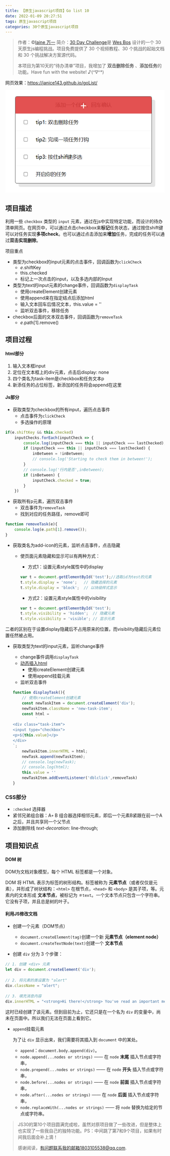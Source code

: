 ```yaml
---
title: 【原生javascript项目】Go list 10
date: 2022-01-09 20:27:51
tags: 原生javascript项目
categories: 30个原生javascript项目
---
```


> 作者：©[Iaine 万一](https://github.com/janice143?tab=repositories)
> 简介：[30 Day Challenge](https://courses.wesbos.com/account)是 [Wes Bos](https://github.com/wesbos) 设计的一个 30 天原生js编程挑战。项目免费提供了 30 个视频教程、30 个挑战的起始文档和 30 个挑战解决方案源代码。
>
> 本项目为第10天的“待办清单”项目，我增加了 **双击删除任务** 、**添加任务**的功能。Have fun with the website! ♪(^∇^*)

网页效果：https://janice143.github.io/goList/

![](https://github.com/janice143/myblog.github.io/blob/master/images/js30_Golist10.png?raw=true)

## 项目描述

利用一些 `checkbox` 类型的 `input` 元素，通过在js中实现特定功能，而设计的待办清单网页。在网页中，可以通过点击checkbox来**标记**任务状态，通过按住shift键可以对任务实现**多项check**。也可以通过点击添加来**增加**任务，完成的任务可以通过**双击实现删除**。

项目重点

- 类型为checkbox的input元素的点击事件，回调函数为`clickCheck`
  - *e*.shiftKey
  - this.checked
  - 标记上一次点击的input，以及多选内部的Input
- 类型为text的input元素的change事件，回调函数为`displayTask`
  - 使用createElement创建元素
  - 使用append来在指定结点后添加html
  - 输入文本回车后情况文本，this.value = ''
  - 监听双击事件，移除任务
- checkbox后面的文本双击事件，回调函数为`removeTask`
  - *e*.path[1].remove()

## 项目过程

#### html部分

1. 输入文本框input
2. 定位在文本框上的div元素，点击后display: none
3. 四个类名为task-item是checkbox和任务文本p
4. 新添任务的占位标签，新添加的任务将会append在这里

#### Js部分

- 获取类型为checkbox的所有input，遍历点击事件
  - 点击事件为`clickCheck`
  - 多选操作的原理

```javascript
if(e.shiftKey && this.checked)
    inputChecks.forEach(inputCheck => {
        console.log(inputCheck === this || inputCheck === lastChecked);
        if (inputCheck === this || inputCheck === lastChecked) {
            inBetween = !inBetween;
            // console.log('Starting to check them in between!');
        }
        // console.log('行内是否',inBetween);
        if (inBetween) {
            inputCheck.checked = true;
        }
    })
```

- 获取所有p元素，遍历双击事件
  - 双击事件为`removeTask`
  - 找到对应的任务路径，remove即可

```javascript
function removeTask(e){
    console.log(e.path[1].remove());
}
```

- 获取类名为add-icon的元素，监听点击事件，点击隐藏

  - 使页面元素隐藏和显示可以有两种方式：

    - 方式1：设置元素style属性中的display

    ```javascript
    var t = document.getElementById('test');//选取id为test的元素
    t.style.display = 'none';	// 隐藏选择的元素
    t.style.display = 'block';	// 以块级样式显示
    ```

    - 方式2：设置元素style属性中的visibility

    ```javascript
    var t = document.getElementById('test');
    t.style.visibility = 'hidden';	// 隐藏元素
    t.style.visibility = 'visible';	// 显示元素
    ```

二者的区别在于设置display隐藏后不占用原来的位置，而visibility隐藏后元素位置任然被占用。

- 获取类型为text的input元素，监听change事件

  - change事件调用`displayTask`
  - [动态插入html](https://zh.javascript.info/modifying-document)
    - 使用createElement创建元素
    - 使用append挂载元素
  - 监听双击事件

  ```javascript
  function displayTask(){
      // 使用createElement创建元素
      const newTaskItem = document.createElement('div');
      newTaskItem.className = 'new-task-item';
      const html =
            `
  <div class="task-item">
  <input type="checkbox">
  <p>${this.value}</p>
  </div>
  `;
      newTaskItem.innerHTML = html;
      newTask.append(newTaskItem);
      // console.log(newTask);
      // console.log(html);
      this.value = ''
      newTaskItem.addEventListener('dblclick',removeTask)
  }
  ```

### CSS部分

-  `:checked` 选择器
- 紧邻兄弟组合器：A`+` B 组合器选择相邻元素，即后一个元素B紧跟在前一个A之后，并且共享同一个父节点
- 添加删除线  *text-decoration*: line-through;

## 项目知识点

#### DOM 树

DOM为文档对象模型，每个 HTML 标签都是一个对象。

DOM 将 HTML 表示为标签的树形结构。标签被称为 **元素节点**（或者仅仅是元素），并形成了树状结构：`<html>` 在根节点，`<head>` 和 `<body>` 是其子项，等。元素内的文本形成 **文本节点**，被标记为 `＃text`。一个文本节点只包含一个字符串。它没有子项，并且总是树的叶子。

#### 利用JS修改文档

- 创建一个元素（DOM节点）
  - `document.createElement(tag)`创建一个新 **元素节点（element node）**
  - `document.createTextNode(text)`创建一个 **文本节点**

- 创建 `div` 分为 3 个步骤：

```javascript
// 1. 创建 <div> 元素
let div = document.createElement('div');

// 2. 将元素的类设置为 "alert"
div.className = "alert";

// 3. 填充消息内容
div.innerHTML = "<strong>Hi there!</strong> You've read an important message.";
```

这时已经创建了该元素。但到目前为止，它还只是在一个名为 `div` 的变量中，尚未在页面中。所以我们无法在页面上看到它。

- `append`挂载元素

  为了让 `div` 显示出来，我们需要将其插入到 `document` 中的某处。

  - `append`：`document.body.append(div)`。
  - `node.append(...nodes or strings)` —— 在 `node` **末尾** 插入节点或字符串，
  - `node.prepend(...nodes or strings)` —— 在 `node` **开头** 插入节点或字符串，
  - `node.before(...nodes or strings)` —— 在 `node` **前面** 插入节点或字符串，
  - `node.after(...nodes or strings)` —— 在 `node` **后面** 插入节点或字符串，
  - `node.replaceWith(...nodes or strings)` —— 将 `node` 替换为给定的节点或字符串。



> JS30的第10个项目圆满完成啦，虽然对原项目做了一些改进，但是整体上也实现了一些我自己的独特功能。PS：中间跳了第7和9个项目，如果有时间我后面会补上滴！
>
> 感谢阅读，有问题联系我的邮箱1803105538@qq.com.
